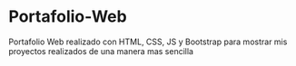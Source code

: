 # Portafolio-Web
Portafolio Web realizado con HTML, CSS, JS y Bootstrap para mostrar mis proyectos realizados de una manera mas sencilla
